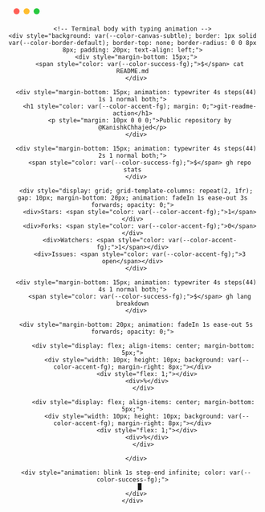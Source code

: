 <!-- views/terminal_readme.ejs -->
<div align="center" style="max-width: 700px; margin: 0 auto; font-family: 'SFMono-Regular', Consolas, 'Liberation Mono', Menlo, monospace;">
    <!-- Terminal-style header -->
    <div style="background: var(--color-canvas-default); border: 1px solid var(--color-border-default); border-radius: 8px 8px 0 0; padding: 8px 15px; text-align: left; display: flex; gap: 8px;">
      <div style="width: 12px; height: 12px; border-radius: 50%; background: #ff5f56;"></div>
      <div style="width: 12px; height: 12px; border-radius: 50%; background: #ffbd2e;"></div>
      <div style="width: 12px; height: 12px; border-radius: 50%; background: #27c93f;"></div>
    </div>
    
    <!-- Terminal body with typing animation -->
    <div style="background: var(--color-canvas-subtle); border: 1px solid var(--color-border-default); border-top: none; border-radius: 0 0 8px 8px; padding: 20px; text-align: left;">
      <div style="margin-bottom: 15px;">
        <span style="color: var(--color-success-fg);">$</span> cat README.md
      </div>
      
      <div style="margin-bottom: 15px; animation: typewriter 4s steps(44) 1s 1 normal both;">
        <h1 style="color: var(--color-accent-fg); margin: 0;">git-readme-action</h1>
        <p style="margin: 10px 0 0 0;">Public repository by @KanishkChhajed</p>
      </div>
      
      <div style="margin-bottom: 15px; animation: typewriter 4s steps(44) 2s 1 normal both;">
        <span style="color: var(--color-success-fg);">$</span> gh repo stats
      </div>
      
      <div style="display: grid; grid-template-columns: repeat(2, 1fr); gap: 10px; margin-bottom: 20px; animation: fadeIn 1s ease-out 3s forwards; opacity: 0;">
        <div>Stars: <span style="color: var(--color-accent-fg);">1</span></div>
        <div>Forks: <span style="color: var(--color-accent-fg);">0</span></div>
        <div>Watchers: <span style="color: var(--color-accent-fg);">1</span></div>
        <div>Issues: <span style="color: var(--color-accent-fg);">3 open</span></div>
      </div>
      
      <div style="margin-bottom: 15px; animation: typewriter 4s steps(44) 4s 1 normal both;">
        <span style="color: var(--color-success-fg);">$</span> gh lang breakdown
      </div>
      
      <div style="margin-bottom: 20px; animation: fadeIn 1s ease-out 5s forwards; opacity: 0;">
        
          <div style="display: flex; align-items: center; margin-bottom: 5px;">
            <div style="width: 10px; height: 10px; background: var(--color-accent-fg); margin-right: 8px;"></div>
            <div style="flex: 1;"></div>
            <div>%</div>
          </div>
        
          <div style="display: flex; align-items: center; margin-bottom: 5px;">
            <div style="width: 10px; height: 10px; background: var(--color-accent-fg); margin-right: 8px;"></div>
            <div style="flex: 1;"></div>
            <div>%</div>
          </div>
        
      </div>
      
      <div style="animation: blink 1s step-end infinite; color: var(--color-success-fg);">
        █
      </div>
    </div>
  </div>
  
  <style>
    @keyframes typewriter {
      from { width: 0; }
      to { width: 100%; }
    }
    @keyframes blink {
      from, to { opacity: 1; }
      50% { opacity: 0; }
    }
    @keyframes fadeIn {
      to { opacity: 1; }
    }
  </style>
